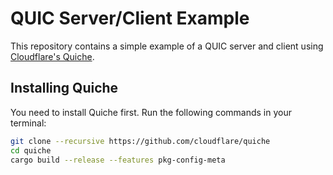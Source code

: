 # QUIC Server/Client Example

This repository contains a simple example of a QUIC server and client using [Cloudflare's Quiche](https://github.com/cloudflare/quiche).

## Installing Quiche

You need to install Quiche first. Run the following commands in your terminal:

```bash
git clone --recursive https://github.com/cloudflare/quiche
cd quiche
cargo build --release --features pkg-config-meta











